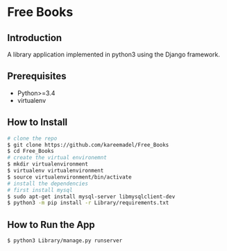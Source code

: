 # Free Books

Introduction
------------
A library application implemented in python3 using the Django framework.

Prerequisites
-------------
* Python>=3.4
* virtualenv

How to Install
----------
```bash
# clone the repo
$ git clone https://github.com/kareemadel/Free_Books
$ cd Free_Books
# create the virtual environemnt
$ mkdir virtualenvironment
$ virtualenv virtualenvironment
$ source virtualenvironment/bin/activate
# install the dependencies
# first install mysql
$ sudo apt-get install mysql-server libmysqlclient-dev
$ python3 -m pip install -r Library/requirements.txt
```

How to Run the App
-----------------------
```bash
$ python3 Library/manage.py runserver
```
